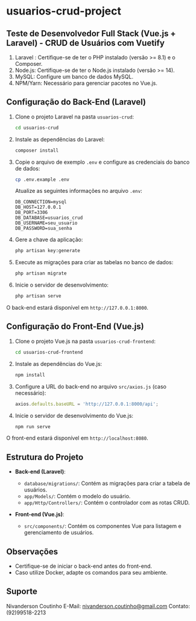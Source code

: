 # usuarios-crud-project
Teste de Desenvolvedor Full Stack (Vue.js + Laravel) - CRUD de Usuários com Vuetify
------------------------------------------------------------------------------------------------------
1. Laravel : Certifique-se de ter o PHP instalado (versão >= 8.1) e o Composer.
2. Node.js: Certifique-se de ter o Node.js instalado (versão >= 14).
3. MySQL: Configure um banco de dados MySQL.
4. NPM/Yarn: Necessário para gerenciar pacotes no Vue.js.

## Configuração do Back-End (Laravel)

1. Clone o projeto Laravel na pasta `usuarios-crud`:
    ```bash
    cd usuarios-crud
    ```
2. Instale as dependências do Laravel:
    ```bash
    composer install
    ```
3. Copie o arquivo de exemplo `.env` e configure as credenciais do banco de dados:
    ```bash
    cp .env.example .env
    ```
   Atualize as seguintes informações no arquivo `.env`:
    ```env
    DB_CONNECTION=mysql
    DB_HOST=127.0.0.1
    DB_PORT=3306
    DB_DATABASE=usuarios_crud
    DB_USERNAME=seu_usuario
    DB_PASSWORD=sua_senha
    ```
4. Gere a chave da aplicação:
    ```bash
    php artisan key:generate
    ```
5. Execute as migrações para criar as tabelas no banco de dados:
    ```bash
    php artisan migrate
    ```
6. Inicie o servidor de desenvolvimento:
    ```bash
    php artisan serve
    ```

O back-end estará disponível em `http://127.0.0.1:8000`.

## Configuração do Front-End (Vue.js)

1. Clone o projeto Vue.js na pasta `usuarios-crud-frontend`:
    ```bash
    cd usuarios-crud-frontend
    ```
2. Instale as dependências do Vue.js:
    ```bash
    npm install
    ```
3. Configure a URL do back-end no arquivo `src/axios.js` (caso necessário):
    ```javascript
    axios.defaults.baseURL = 'http://127.0.0.1:8000/api';
    ```
4. Inicie o servidor de desenvolvimento do Vue.js:
    ```bash
    npm run serve
    ```

O front-end estará disponível em `http://localhost:8080`.

## Estrutura do Projeto

- **Back-end (Laravel)**:
  - `database/migrations/`: Contém as migrações para criar a tabela de usuários.
  - `app/Models/`: Contém o modelo do usuário.
  - `app/Http/Controllers/`: Contém o controlador com as rotas CRUD.

- **Front-end (Vue.js)**:
  - `src/components/`: Contém os componentes Vue para listagem e gerenciamento de usuários.




## Observações

- Certifique-se de iniciar o back-end antes do front-end.
- Caso utilize Docker, adapte os comandos para seu ambiente.




## Suporte

Nivanderson Coutinho 
E-Mail: nivanderson.coutinho@gmail.com
Contato: (92)99518-2213
